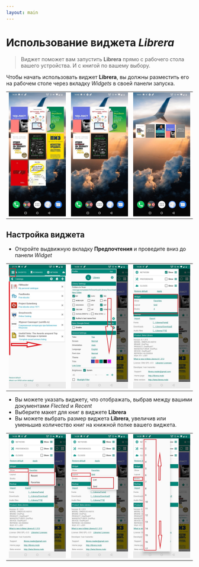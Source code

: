 ```yaml
---
layout: main
---
```


# Использование виджета _Librera_

> Виджет поможет вам запустить **Librera** прямо с рабочего стола вашего устройства. И с книгой по вашему выбору.

Чтобы начать использовать виджет **Librera**, вы должны разместить его на рабочем столе через вкладку _Widgets_ в своей панели запуска.

||||
|-|-|-|
|![](6.jpg)|![](9.jpg)|![](10.jpg)|

## Настройка виджета

* Откройте выдвижную вкладку **Предпочтения** и проведите вниз до панели _Widget_

||||
|-|-|-|
|![](20.jpg)|![](21.jpg)|![](22.jpg)|

* Вы можете указать виджету, что отображать, выбрав между вашими документами _Flected_ и _Recent_
* Выберите макет для книг в виджете **Librera**
* Вы можете выбрать размер виджета **Librera**, увеличив или уменьшив количество книг на книжной полке вашего виджета.

||||
|-|-|-|
|![](2.jpg)|![](3.jpg)|![](4.jpg)|
